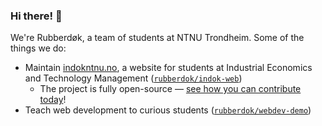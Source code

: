### Hi there! :wave:

We're Rubberdøk, a team of students at NTNU Trondheim. Some of the things we do:

- Maintain [indokntnu.no](https://indokntnu.no), a website for students at Industrial Economics and Technology Management ([`rubberdok/indok-web`](https://github.com/rubberdok/indok-web))
  - The project is fully open-source — [see how you can contribute today](https://github.com/rubberdok/indok-web/blob/main/CONTRIBUTING.md)!
- Teach web development to curious students ([`rubberdok/webdev-demo`](https://github.com/rubberdok/webdev-demo))
